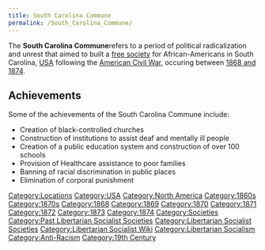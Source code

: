 ```yaml
---
title: South Carolina Commune
permalink: /South_Carolina_Commune/
---
```


The **South Carolina Commune**refers to a period of political
radicalization and unrest that aimed to built a [free
society](List_of_Libertarian_Socialist_Societies.md "wikilink") for
African-Americans in South Carolina,
[USA](United_States_of_America.md "wikilink") following the [American Civil
War](American_Civil_War.md "wikilink"), occuring between [1868 and
1874](Timeline_of_Libertarian_Socialism_in_North_America.md "wikilink").

## Achievements

Some of the achievements of the South Carolina Commune include:

- Creation of black-controlled churches
- Construction of institutions to assist deaf and mentally ill people
- Creation of a public education system and construction of over 100
  schools
- Provision of Healthcare assistance to poor families
- Banning of racial discrimination in public places
- Elimination of corporal punishment

[Category:Locations](Category:Locations.md "wikilink")
[Category:USA](Category:USA.md "wikilink") [Category:North
America](Category:North_America.md "wikilink")
[Category:1860s](Category:1860s.md "wikilink")
[Category:1870s](Category:1870s.md "wikilink")
[Category:1868](Category:1868.md "wikilink")
[Category:1869](Category:1869.md "wikilink")
[Category:1870](Category:1870.md "wikilink")
[Category:1871](Category:1871.md "wikilink")
[Category:1872](Category:1872.md "wikilink")
[Category:1873](Category:1873.md "wikilink")
[Category:1874](Category:1874.md "wikilink")
[Category:Societies](Category:Societies.md "wikilink") [Category:Past
Libertarian Socialist
Societies](Category:Past_Libertarian_Socialist_Societies.md "wikilink")
[Category:Libertarian Socialist
Societies](Category:Libertarian_Socialist_Societies.md "wikilink")
[Category:Libertarian Socialist
Wiki](Category:Libertarian_Socialist_Wiki.md "wikilink")
[Category:Libertarian
Socialism](Category:Libertarian_Socialism.md "wikilink")
[Category:Anti-Racism](Category:Anti-Racism.md "wikilink") [Category:19th
Century](Category:19th_Century.md "wikilink")